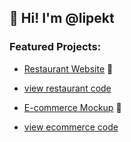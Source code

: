 ## 👋 Hi! I'm @lipekt

### Featured Projects:
- [Restaurant Website](https://lipekt.github.io/restaurant-website) 🍔
- [view restaurant code](https://github.com/lipekt/restaurant-website)

- [E-commerce Mockup](https://lipekt.github.io/ecommerce-mockup) 🛒
- [view ecommerce code](https://github.com/lipekt/ecommerce-mockup)
